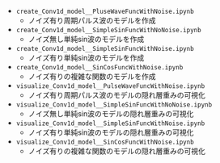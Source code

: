 
- `create_Conv1d_model__PluseWaveFuncWithNoise.ipynb`
  - ノイズ有り周期パルス波のモデルを作成
- `create_Conv1d_model__SimpleSinFuncWithNoNoise.ipynb`
  - ノイズ無し単純sin波のモデルを作成
- `create_Conv1d_model__SimpleSinFuncWithNoise.ipynb`
  - ノイズ有り単純sin波のモデルを作成
- `create_Conv1d_model__SinCosFuncWithNoise.ipynb`
  - ノイズ有りの複雑な関数のモデルを作成
- `visualize_Conv1d_model__PulseWaveFuncWithNoise.ipynb`
  - ノイズ有り周期パルス波のモデルの隠れ層重みの可視化
- `visualize_Conv1d_model__SimpleSinFuncWithNoNoise.ipynb`
  - ノイズ無し単純sin波のモデルの隠れ層重みの可視化
- `visualize_Conv1d_model__SimpleSinFuncWithNoise.ipynb`
  - ノイズ有り単純sin波のモデルの隠れ層重みの可視化
- `visualize_Conv1d_model__SinCosFuncWithNoise.ipynb`
  - ノイズ有りの複雑な関数のモデルの隠れ層重みの可視化
